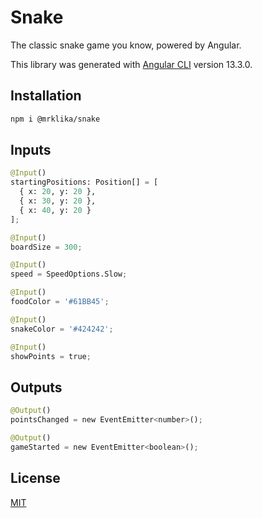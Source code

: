 # Snake
The classic snake game you know, powered by Angular.

This library was generated with [Angular CLI](https://github.com/angular/angular-cli) version 13.3.0.

## Installation
```bash
npm i @mrklika/snake
```

## Inputs
```python
@Input()
startingPositions: Position[] = [
  { x: 20, y: 20 },
  { x: 30, y: 20 },
  { x: 40, y: 20 }
];

@Input()
boardSize = 300;

@Input()
speed = SpeedOptions.Slow;

@Input()
foodColor = '#61BB45';

@Input()
snakeColor = '#424242';

@Input()
showPoints = true;
```

## Outputs
```python
@Output()
pointsChanged = new EventEmitter<number>();

@Output()
gameStarted = new EventEmitter<boolean>();
```

## License
[MIT](https://choosealicense.com/licenses/mit)
